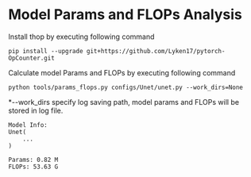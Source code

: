 # Model Params and FLOPs Analysis 
Install thop by executing following command

```
pip install --upgrade git+https://github.com/Lyken17/pytorch-OpCounter.git
```
Calculate model Params and FLOPs by executing following command

```
python tools/params_flops.py configs/Unet/unet.py --work_dirs=None
```
*--work_dirs specify log saving path, model params and FLOPs will be stored in log file.

```
Model Info:
Unet(
    ...
)

Params: 0.82 M 
FLOPs: 53.63 G
```